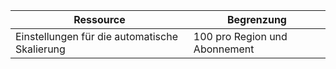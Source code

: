 
| Ressource | Begrenzung |
|----|----|
| Einstellungen für die automatische Skalierung | 100 pro Region und Abonnement |

<!---HONumber=AcomDC_0907_2016-->